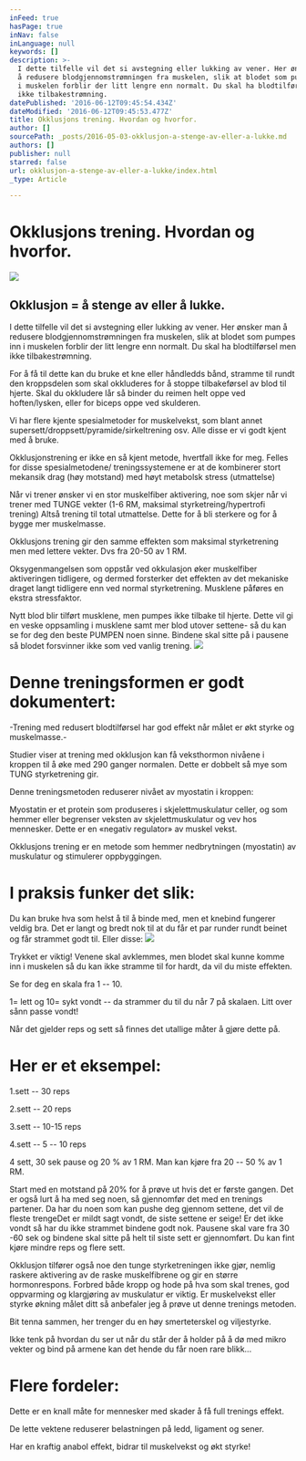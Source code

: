 ```yaml
---
inFeed: true
hasPage: true
inNav: false
inLanguage: null
keywords: []
description: >-
  I dette tilfelle vil det si avstegning eller lukking av vener. Her ønsker man
  å redusere blodgjennomstrømningen fra muskelen, slik at blodet som pumpes inn
  i muskelen forblir der litt lengre enn normalt. Du skal ha blodtilførsel men
  ikke tilbakestrømning.
datePublished: '2016-06-12T09:45:54.434Z'
dateModified: '2016-06-12T09:45:53.477Z'
title: Okklusjons trening. Hvordan og hvorfor.
author: []
sourcePath: _posts/2016-05-03-okklusjon-a-stenge-av-eller-a-lukke.md
authors: []
publisher: null
starred: false
url: okklusjon-a-stenge-av-eller-a-lukke/index.html
_type: Article

---
```

# Okklusjons trening. Hvordan og hvorfor.
![](https://the-grid-user-content.s3-us-west-2.amazonaws.com/dfd6fe0e-a086-431b-9538-758f8697c8aa.jpg)

## Okklusjon = å stenge av eller å lukke.

I dette tilfelle vil det si avstegning eller lukking av vener. Her ønsker man å redusere blodgjennomstrømningen fra muskelen, slik at blodet som pumpes inn i muskelen forblir der litt lengre enn normalt. Du skal ha blodtilførsel men ikke tilbakestrømning.

For å få til dette kan du bruke et kne eller håndledds bånd, stramme til rundt den kroppsdelen som skal okkluderes for å stoppe tilbakeførsel av blod til hjerte. Skal du okkludere lår så binder du reimen helt oppe ved hoften/lysken, eller for biceps oppe ved skulderen.

Vi har flere kjente spesialmetoder for muskelvekst, som blant annet supersett/droppsett/pyramide/sirkeltrening osv. Alle disse er vi godt kjent med å bruke.

Okklusjonstrening er ikke en så kjent metode, hvertfall ikke for meg. Felles for disse spesialmetodene/ treningssystemene er at de kombinerer stort mekansik drag (høy motstand) med høyt metabolsk stress (utmattelse)

Når vi trener ønsker vi en stor muskelfiber aktivering, noe som skjer når vi trener med TUNGE vekter (1-6 RM, maksimal styrketreing/hypertrofi trening) Altså trening til total utmattelse. Dette for å bli sterkere og for å bygge mer muskelmasse.

Okklusjons trening gir den samme effekten som maksimal styrketrening men med lettere vekter. Dvs fra 20-50 av 1 RM.

Oksygenmangelsen som oppstår ved okkulasjon øker muskelfiber aktiveringen tidligere, og dermed forsterker det effekten av det mekaniske draget langt tidligere enn ved normal styrketrening. Musklene påføres en ekstra stressfaktor.

Nytt blod blir tilført musklene, men pumpes ikke tilbake til hjerte. Dette vil gi en veske oppsamling i musklene samt mer blod utover settene- så du kan se for deg den beste PUMPEN noen sinne. Bindene skal sitte på i pausene så blodet forsvinner ikke som ved vanlig trening.
![](https://the-grid-user-content.s3-us-west-2.amazonaws.com/30e34555-d8b8-4b99-9d8c-c8a129010b06.jpg)

# Denne treningsformen er godt dokumentert:

-Trening med redusert blodtilførsel har god effekt når målet er økt styrke og muskelmasse.-

Studier viser at trening med okklusjon kan få veksthormon nivåene i kroppen til å øke med 290 ganger normalen. Dette er dobbelt så mye som TUNG styrketrening gir.

Denne treningsmetoden reduserer nivået av myostatin i kroppen:

Myostatin er et protein som produseres i skjelettmuskulatur celler, og som hemmer eller begrenser veksten av skjelettmuskulatur og vev hos mennesker. Dette er en «negativ regulator» av muskel vekst.

Okklusjons trening er en metode som hemmer nedbrytningen (myostatin) av muskulatur og stimulerer oppbyggingen.

# I praksis funker det slik:

Du kan bruke hva som helst å til å binde med, men et knebind fungerer veldig bra. Det er langt og bredt nok til at du får et par runder rundt beinet og får strammet godt til. Eller disse:
![](https://the-grid-user-content.s3-us-west-2.amazonaws.com/5528124f-56a7-47be-89e8-113222d75003.jpg)

Trykket er viktig! Venene skal avklemmes, men blodet skal kunne komme inn i muskelen så du kan ikke stramme til for hardt, da vil du miste effekten.

Se for deg en skala fra 1 -- 10\.

1= lett og 10= sykt vondt -- da strammer du til du når 7 på skalaen. Litt over sånn passe vondt!

Når det gjelder reps og sett så finnes det utallige måter å gjøre dette på. 

# Her er et eksempel:

1.sett -- 30 reps

2.sett -- 20 reps

3.sett -- 10-15 reps

4.sett -- 5 -- 10 reps

4 sett, 30 sek pause og 20 % av 1 RM. Man kan kjøre fra 20 -- 50 % av 1 RM.

Start med en motstand på 20% for å prøve ut hvis det er første gangen. Det er også lurt å ha med seg noen, så gjennomfør det med en trenings partener. Da har du noen som kan pushe deg gjennom settene, det vil de fleste trengeDet er mildt sagt vondt, de siste settene er seige! Er det ikke vondt så har du ikke strammet bindene godt nok. Pausene skal vare fra 30 -60 sek og bindene skal sitte på helt til siste sett er gjennomført. Du kan fint kjøre mindre reps og flere sett.

Okklusjon tilfører også noe den tunge styrketreningen ikke gjør, nemlig raskere aktivering av de raske muskelfibrene og gir en større hormonrespons. Forbred både kropp og hode på hva som skal trenes, god oppvarming og klargjøring av muskulatur er viktig. Er muskelvekst eller styrke økning målet ditt så anbefaler jeg å prøve ut denne trenings metoden.

Bit tenna sammen, her trenger du en høy smerteterskel og viljestyrke.

Ikke tenk på hvordan du ser ut når du står der å holder på å dø med mikro vekter og bind på armene kan det hende du får noen rare blikk...

# Flere fordeler:

Dette er en knall måte for mennesker med skader å få full trenings effekt.

De lette vektene reduserer belastningen på ledd, ligament og sener.

Har en kraftig anabol effekt, bidrar til muskelvekst og økt styrke!